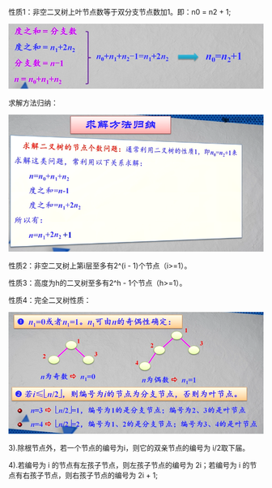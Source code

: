 性质1：非空二叉树上叶节点数等于双分支节点数加1。即：n0 = n2 + 1;

![非空二叉树上叶节点数等于双分支节点数加1](../../img/201901182155.png)



求解方法归纳：

![求解方法归纳](../../img/201901182158.png)



性质2：非空二叉树上第i层至多有2^(i - 1)个节点（i>=1）。

性质3：高度为h的二叉树至多有2^h - 1个节点（h>=1）。

性质4：完全二叉树性质：

![完全二叉树性质](../../img/201901182205.png)

3).除根节点外，若一个节点的编号为i，则它的双亲节点的编号为 i/2取下届。

4).若编号为 i 的节点有左孩子节点，则左孩子节点的编号为 2i；若编号为 i 的节点有右孩子节点，则右孩子节点的编号为 2i + 1;

